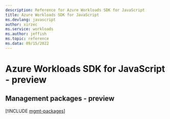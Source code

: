 ```yaml
---
description: Reference for Azure Workloads SDK for JavaScript
title: Azure Workloads SDK for JavaScript
ms.devlang: javascript
author: xirzec
ms.service: workloads
ms.author: jeffish
ms.topic: reference
ms.data: 09/15/2022
---
```

# Azure Workloads SDK for JavaScript - preview

## Management packages - preview
[!INCLUDE [mgmt-packages](workloads-mgmt-index.md)]